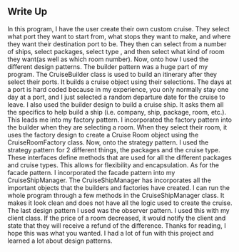 Write Up
------------
In this program, I have the user create their own custom cruise. They select what port they want to start from,
what stops they want to make, and where they want their destination port to be.
They then can select from a number of ships, select packages, select type
, and then select what kind of room they want(as well as which room number). Now, onto how I used the different
design patterns. The builder pattern was a huge part of my program. The CruiseBuilder class is used to build an
itinerary after they select their ports. It builds a cruise object using their selections. The days at a port
is hard coded because in my experience, you only normally stay one day at a port, and I just selected a random
departure date for the cruise to leave. I also used the builder design to build a cruise ship. It asks them
all the specifics to help build a ship (i.e. company, ship, package, room, etc.). This leads me into my
factory pattern. I incorporated the factory pattern into the builder when they are selecting a room. When they
select their room, it uses the factory design to create a Cruise Room object using the CruiseRoomFactory class.
Now, onto the strategy pattern. I used the strategy pattern for 2 different things, the packages and the
cruise type. These interfaces define methods that are used for all the different packages and cruise types.
This allows for flexibility and encapsulation. As for the facade pattern. I incorporated the facade pattern
into my CruiseShipManager. The CruiseShipManager has incorporates all the important objects that the builders
and factories have created. I can run the whole program through a few methods in the CruiseShipManager class. It
makes it look clean and does not have all the logic used to create the cruise. The last design pattern I used
was the observer pattern. I used this with my client class. If the price of a room decreased, it would notify
the client and state that they will receive a refund of the difference. Thanks for reading, I hope this was
what you wanted. I had a lot of fun with this project and learned a lot about design patterns.
